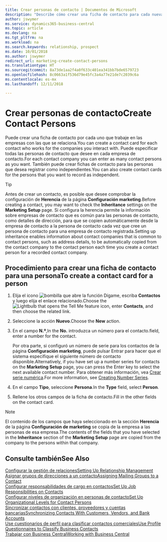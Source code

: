 ```yaml
---
title: Crear personas de contacto | Documentos de Microsoft
description: "Describe cómo crear una ficha de contacto para cada nueva persona o cliente potencial con el que interactúe o tenga una relación de negocio."
author: jswymer
ms.service: dynamics365-business-central
ms.topic: article
ms.devlang: na
ms.tgt_pltfrm: na
ms.workload: na
ms.search.keywords: relationship, prospect
ms.date: 10/01/2018
ms.author: jswymer
redirect_url: marketing-create-contact-persons
ms.translationtype: HT
ms.sourcegitcommit: 8a73de1aa2f4a0f633c401ea341bb7bde6579723
ms.openlocfilehash: 8c0663a1f536d79e45fc3a4a77e21de7c2039c6a
ms.contentlocale: es-mx
ms.lasthandoff: 12/11/2018

---
```

# <a name="create-contact-persons"></a><span data-ttu-id="28b1d-103">Crear personas de contacto</span><span class="sxs-lookup"><span data-stu-id="28b1d-103">Create Contact Persons</span></span>
<span data-ttu-id="28b1d-104">Puede crear una ficha de contacto por cada uno que trabaje en las empresas con las que se relaciona.</span><span class="sxs-lookup"><span data-stu-id="28b1d-104">You can create a contact card for each contact who works for the companies you interact with.</span></span> <span data-ttu-id="28b1d-105">Puede especificar todas las personas de contacto que desee en cada empresa de contacto.</span><span class="sxs-lookup"><span data-stu-id="28b1d-105">For each contact company you can enter as many contact persons as you want.</span></span> <span data-ttu-id="28b1d-106">También puede crear fichas de contacto para las personas que desea registrar como independientes.</span><span class="sxs-lookup"><span data-stu-id="28b1d-106">You can also create contact cards for the persons that you want to record as independent.</span></span>

> [!TIP]  
>   <span data-ttu-id="28b1d-107">Antes de crear un contacto, es posible que desee comprobar la configuración de **Herencia** de la página **Configuración marketing**.</span><span class="sxs-lookup"><span data-stu-id="28b1d-107">Before creating a contact, you may want to check the **Inheritance** settings on the **Marketing Setup** page.</span></span> <span data-ttu-id="28b1d-108">Si configura la herencia permite la información sobre empresas de contacto que es común para las personas de contacto, como detalles de dirección, para que se copien automáticamente desde la empresa de contacto a la persona de contacto cada vez que cree un persona de contacto para una empresa de contacto registrada.</span><span class="sxs-lookup"><span data-stu-id="28b1d-108">Setting up inheritance enables information about contact companies that is common to contact persons, such as address details, to be automatically copied from the contact company to the contact person each time you create a contact person for a recorded contact company.</span></span>

## <a name="to-create-a-contact-card-for-a-person"></a><span data-ttu-id="28b1d-109">Procedimiento para crear una ficha de contacto para una persona</span><span class="sxs-lookup"><span data-stu-id="28b1d-109">To create a contact card for a person</span></span>
1. <span data-ttu-id="28b1d-110">Elija el icono ![bombilla que abre la función Dígame](media/ui-search/search_small.png "Dígame que desea hacer"), escriba **Contactos** y luego elija el enlace relacionado.</span><span class="sxs-lookup"><span data-stu-id="28b1d-110">Choose the ![Lightbulb that opens the Tell Me feature](media/ui-search/search_small.png "Tell me what you want to do") icon, enter **Contacts**, and then choose the related link.</span></span>
2. <span data-ttu-id="28b1d-111">Seleccione la acción **Nuevo**.</span><span class="sxs-lookup"><span data-stu-id="28b1d-111">Choose the **New** action.</span></span>
3. <span data-ttu-id="28b1d-112">En el campo **N.º**,</span><span class="sxs-lookup"><span data-stu-id="28b1d-112">In the **No.**</span></span> <span data-ttu-id="28b1d-113">introduzca un número para el contacto.</span><span class="sxs-lookup"><span data-stu-id="28b1d-113">field, enter a number for the contact.</span></span>

    <span data-ttu-id="28b1d-114">Por otra parte, si configuró un número de serie para los contactos de la página **Configuración marketing**, puede pulsar Entrar para hacer que el sistema especifique el siguiente número de contacto disponible.</span><span class="sxs-lookup"><span data-stu-id="28b1d-114">Alternatively, if you have set up a number series for contacts on the **Marketing Setup** page, you can press the Enter key to select the next available contact number.</span></span> <span data-ttu-id="28b1d-115">Para obtener más información, vea [Crear serie numérica](ui-create-number-series.md).</span><span class="sxs-lookup"><span data-stu-id="28b1d-115">For more information, see [Creating Number Series](ui-create-number-series.md).</span></span>
4. <span data-ttu-id="28b1d-116">En el campo **Tipo**, seleccione **Persona**.</span><span class="sxs-lookup"><span data-stu-id="28b1d-116">In the **Type** field, select **Person**.</span></span>
5. <span data-ttu-id="28b1d-117">Rellene los otros campos de la ficha de contacto.</span><span class="sxs-lookup"><span data-stu-id="28b1d-117">Fill in the other fields on the contact card.</span></span>

> [!NOTE]  
>   <span data-ttu-id="28b1d-118">El contenido de los campos que haya seleccionado en la sección **Herencia** de la página **Configuración de marketing** se copia de la empresa a las personas de esa empresa.</span><span class="sxs-lookup"><span data-stu-id="28b1d-118">The contents of the fields that you have selected in the **Inheritance** section of the **Marketing Setup** page are copied from the company to the persons within that company.</span></span>

## <a name="see-also"></a><span data-ttu-id="28b1d-119">Consulte también</span><span class="sxs-lookup"><span data-stu-id="28b1d-119">See Also</span></span>
[<span data-ttu-id="28b1d-120">Configurar la gestión de relaciones</span><span class="sxs-lookup"><span data-stu-id="28b1d-120">Setting Up Relationship Management</span></span>](marketing-setup-marketing.md)  
[<span data-ttu-id="28b1d-121">Asignar grupos de direcciones a un contacto</span><span class="sxs-lookup"><span data-stu-id="28b1d-121">Assigning Mailing Groups to a Contact</span></span>](marketing-mailing-groups.md#AssignMailGroupContact)  
[<span data-ttu-id="28b1d-122">Configurar responsabilidades de cargo en contactos</span><span class="sxs-lookup"><span data-stu-id="28b1d-122">Set Up Job Responsibilities on Contacts</span></span>](marketing-job-responsibilities.md)  
[<span data-ttu-id="28b1d-123">Configurar niveles de organización en personas de contacto</span><span class="sxs-lookup"><span data-stu-id="28b1d-123">Set Up Organizational Levels for Contact Persons</span></span>](marketing-organizational-levels.md)  
[<span data-ttu-id="28b1d-124">Sincronizar contactos con clientes, proveedores y cuentas bancarias</span><span class="sxs-lookup"><span data-stu-id="28b1d-124">Synchronizing Contacts With Customers, Vendors, and Bank Accounts</span></span>](marketing-synchronize-contacts-customers-vendors-bank-accounts.md)  
[<span data-ttu-id="28b1d-125">Use cuestionarios de perfil para clasificar contactos comerciales</span><span class="sxs-lookup"><span data-stu-id="28b1d-125">Use Profile Questionnaires to Classify Business Contacts</span></span>](marketing-create-contact-profile-questionnaire.md)  
[<span data-ttu-id="28b1d-126">Trabajar con Business Central</span><span class="sxs-lookup"><span data-stu-id="28b1d-126">Working with Business Central</span></span>](ui-work-product.md)  

